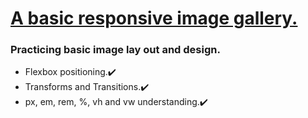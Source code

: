 <h1><ins>A basic responsive image gallery.</ins></h1>

<h3>Practicing basic image lay out and design.</h3>

<ul> 
  <li> Flexbox positioning.✔️ </li>
  <li> Transforms and Transitions.✔️ </li>
  <li> px, em, rem, %, vh and vw understanding.✔️  </li>
</ul>
